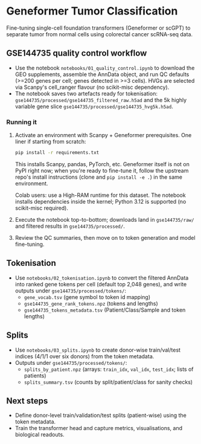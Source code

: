 # Geneformer Tumor Classification

Fine-tuning single-cell foundation transformers (Geneformer or scGPT) to separate tumor from normal cells using colorectal cancer scRNA-seq data.

## GSE144735 quality control workflow

- Use the notebook `notebooks/01_quality_control.ipynb` to download the GEO supplements, assemble the AnnData object, and run QC defaults (>=200 genes per cell; genes detected in >=3 cells). HVGs are selected via Scanpy's cell_ranger flavour (no scikit-misc dependency).
- The notebook saves two artefacts ready for tokenisation: `gse144735/processed/gse144735_filtered_raw.h5ad` and the 5k highly variable gene slice `gse144735/processed/gse144735_hvg5k.h5ad`.

### Running it

1. Activate an environment with Scanpy + Geneformer prerequisites. One liner if starting from scratch:
   ```bash
   pip install -r requirements.txt
   ```
   This installs Scanpy, pandas, PyTorch, etc. Geneformer itself is not on PyPI right now; when you're ready to fine-tune it, follow the upstream repo's install instructions (clone and `pip install -e .`) in the same environment.

   Colab users: use a High-RAM runtime for this dataset. The notebook installs dependencies inside the kernel; Python 3.12 is supported (no scikit-misc required).
2. Execute the notebook top-to-bottom; downloads land in `gse144735/raw/` and filtered results in `gse144735/processed/`.
3. Review the QC summaries, then move on to token generation and model fine-tuning.

## Tokenisation

- Use `notebooks/02_tokenisation.ipynb` to convert the filtered AnnData into ranked gene tokens per cell (default top 2,048 genes), and write outputs under `gse144735/processed/tokens/`:
  - `gene_vocab.tsv` (gene symbol to token id mapping)
  - `gse144735_gene_rank_tokens.npz` (tokens and lengths)
  - `gse144735_tokens_metadata.tsv` (Patient/Class/Sample and token lengths)

## Splits

- Use `notebooks/03_splits.ipynb` to create donor-wise train/val/test indices (4/1/1 over six donors) from the token metadata.
- Outputs under `gse144735/processed/tokens/`:
  - `splits_by_patient.npz` (arrays: `train_idx`, `val_idx`, `test_idx`; lists of patients)
  - `splits_summary.tsv` (counts by split/patient/class for sanity checks)

## Next steps

- Define donor-level train/validation/test splits (patient-wise) using the token metadata.
- Train the transformer head and capture metrics, visualisations, and biological readouts.
